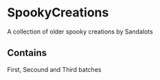 # SpookyCreations
A collection of older spooky creations by Sandalots
## Contains
First, Secound and Third batches
